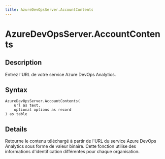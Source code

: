 ```yaml
---
title: AzureDevOpsServer.AccountContents
---
```


# AzureDevOpsServer.AccountContents


## Description

Entrez l&#39;URL de votre service Azure DevOps Analytics.


## Syntax

```powerquery
AzureDevOpsServer.AccountContents(
    url as text,
    optional options as record
) as table
```


## Details

Retourne le contenu téléchargé à partir de l'URL du service Azure DevOps Analytics sous forme de valeur binaire. Cette fonction utilise des informations d'identification différentes pour chaque organisation.


